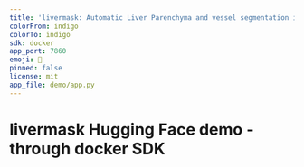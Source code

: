 ```yaml
---
title: 'livermask: Automatic Liver Parenchyma and vessel segmentation in CT'
colorFrom: indigo
colorTo: indigo
sdk: docker
app_port: 7860
emoji: 🚀
pinned: false
license: mit
app_file: demo/app.py
---
```


# livermask Hugging Face demo - through docker SDK
